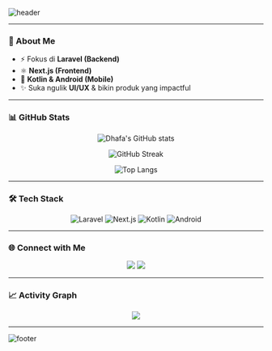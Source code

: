 ![header](https://capsule-render.vercel.app/api?type=waving&color=ff0080&height=220&section=header&text=Hi,%20I'm%20Dhafa%20&fontSize=45&fontColor=ffffff&fontAlignY=30&desc=🚀%20Designer%20%7C%20Fullstack%20Developer&descAlignY=55&descAlign=50&animation=fadeIn)

---

### 💫 About Me
- ⚡ Fokus di **Laravel (Backend)**
- ⚛️ **Next.js (Frontend)**
- 📱 **Kotlin & Android (Mobile)**
- ✨ Suka ngulik **UI/UX** & bikin produk yang impactful

---

### 📊 GitHub Stats
<div align="center">

![Dhafa's GitHub stats](https://github-readme-stats.vercel.app/api?username=dhafaal&show_icons=true&theme=radical&hide_border=true&count_private=true)  

![GitHub Streak](https://streak-stats.demolab.com?user=dhafaal&theme=radical&hide_border=true&date_format=j%20M%5B%20Y%5D)  

![Top Langs](https://github-readme-stats.vercel.app/api/top-langs/?username=dhafaal&layout=compact&theme=radical&hide_border=true)

</div>

---

### 🛠️ Tech Stack
<div align="center">

![Laravel](https://img.shields.io/badge/Laravel-FF2D20?style=for-the-badge&logo=laravel&logoColor=white)
![Next.js](https://img.shields.io/badge/Next.js-000000?style=for-the-badge&logo=next.js&logoColor=white)
![Kotlin](https://img.shields.io/badge/Kotlin-0095D5?style=for-the-badge&logo=kotlin&logoColor=white)
![Android](https://img.shields.io/badge/Android-3DDC84?style=for-the-badge&logo=android&logoColor=white)

</div>

---

### 🌐 Connect with Me
<p align="center">
  <a href="https://www.linkedin.com/in/muhammad-dhafa-alvaro-13b7aa235/"><img src="https://img.shields.io/badge/LinkedIn-0A66C2?style=for-the-badge&logo=linkedin&logoColor=white"/></a>
  <a href="mailto:dhafaal.a@gmail.com"><img src="https://img.shields.io/badge/Email-D14836?style=for-the-badge&logo=gmail&logoColor=white"/></a>
</p>

---

### 📈 Activity Graph
<p align="center">
  <img src="https://github-readme-activity-graph.vercel.app/graph?username=dhafaal&theme=radical&bg_color=141321&hide_border=true&line=ff4b81&point=ff4b81&color=ff4b81&title_color=ff0080" />
</p>

---

![footer](https://capsule-render.vercel.app/api?type=waving&color=ff0080&height=140&section=footer)

